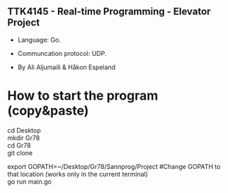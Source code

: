 ## TTK4145 - Real-time Programming - Elevator Project 

- Language: Go.

- Communcation protocol: UDP.

- By Ali Aljumaili & Håkon Espeland 


# How to start the program (copy&paste)
cd Desktop  
mkdir Gr78  
cd Gr78  
git clone <THIS DIRECTORY>  
  
export GOPATH=~/Desktop/Gr78/Sannprog/Project    #Change GOPATH to that location (works only in the current terminal)  
go run main.go  




